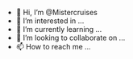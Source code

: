 - 👋 Hi, I’m @Mistercruises
- 👀 I’m interested in ...
- 🌱 I’m currently learning ...
- 💞️ I’m looking to collaborate on ...
- 📫 How to reach me ...

<!---
Mistercruises/Mistercruises is a ✨ special ✨ repository because its `README.md` (this file) appears on your GitHub profile.
You can click the Preview link to take a look at your changes.
--->
